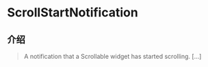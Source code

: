# ScrollStartNotification

## 介绍

> A notification that a Scrollable widget has started scrolling. [...]
